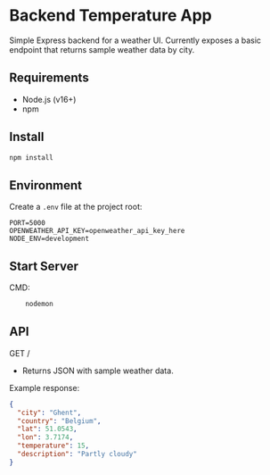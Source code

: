 # Backend Temperature App

Simple Express backend for a weather UI. Currently exposes a basic endpoint that returns sample weather data by city.

## Requirements
- Node.js (v16+)
- npm

## Install
```bash
npm install
```

## Environment
Create a `.env` file at the project root:
```
PORT=5000
OPENWEATHER_API_KEY=openweather_api_key_here
NODE_ENV=development
```

## Start Server

CMD:
```cmd
    nodemon
```

## API
GET /
- Returns JSON with sample weather data.

Example response:
```json
{
  "city": "Ghent",
  "country": "Belgium",
  "lat": 51.0543,
  "lon": 3.7174,
  "temperature": 15,
  "description": "Partly cloudy"
}
```
